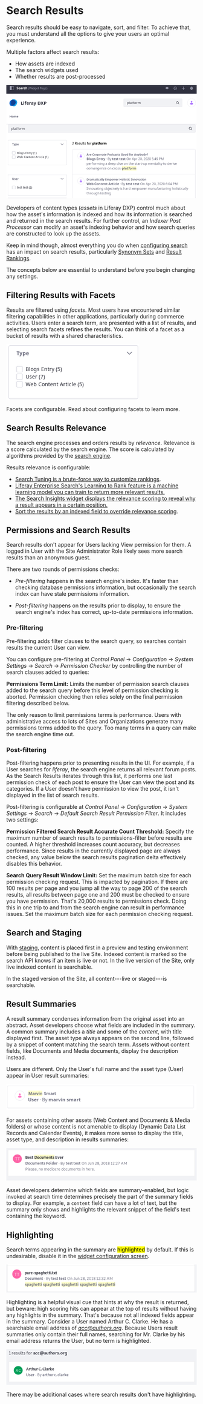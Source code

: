 # Search Results

Search results should be easy to navigate, sort, and filter. To achieve that, you must understand all the options to give your users an optimal experience.

Multiple factors affect search results:

* How assets are indexed
* The search widgets used
* Whether results are post-processed

![The goal of search: return the perfect results to Users searching for content in your site.](./search-results/images/01.png)

Developers of content types (_assets_ in Liferay DXP) control much about how the asset's information is indexed and how its information is searched and returned in the search results. For further control, an *Indexer Post Processor* can modify an asset's indexing behavior and how search queries are constructed to look up the assets.

Keep in mind though, almost everything you do when [configuring search](../../search_administration_and_tuning.md) has an impact on search results, particularly [Synonym Sets](../../search_administration_and_tuning.md) and [Result Rankings](../../search_administration_and_tuning.md).

The concepts below are essential to understand before you begin changing any settings.

## Filtering Results with Facets

Results are filtered using *facets*. Most users have encountered similar filtering capabilities in other applications, particularly during commerce activities. Users enter a search term, are presented with a list of results, and selecting search facets refines the results. You can think of a facet as a bucket of results with a shared characteristics.

![The Type facet is one of the facets provided out of the box.](./search-results/images/02.png)

Facets are configurable. Read about configuring facets<!-- Future link to facets article --> to learn more.

## Search Results Relevance

The search engine processes and orders results by *relevance*. Relevance is a score calculated by the search engine. The score is calculated by algorithms provided by the [search engine](https://www.elastic.co/guide/en/elasticsearch/reference/current/relevance-intro.html#relevance-intro).

Results relevance is configurable:
- [Search Tuning is a brute-force way to customize rankings](../../search_administration_and_tuning.md).
- [Liferay Enterprise Search's Learning to Rank feature is a machine learning model you can train to return more relevant results.](./../../liferay_enterprise_search.md)
- [The Search Insights widget displays the relevance scoring to reveal why a result appears in a certain position.](../../search_administration_and_tuning.md)
- [Sort the results by an indexed field to override relevance scoring](./sorting-search-results.md).

## Permissions and Search Results

Search results don't appear for Users lacking View permission <!-- link placeholder for Roles and Permissions --> for them. A logged in User with the Site Administrator Role likely sees more search results than an anonymous guest.

There are two rounds of permissions checks:

* _Pre-filtering_ happens in the search engine's index. It's faster than checking database permissions information, but occasionally the search index can have stale permissions information.

* _Post-filtering_ happens on the results prior to display, to ensure the search engine's index has correct, up-to-date permissions information.

### Pre-filtering

Pre-filtering adds filter clauses to the search query, so searches contain results the current User can view.

You can configure pre-filtering at *Control Panel* &rarr; *Configuration* &rarr; *System Settings* &rarr; *Search* &rarr; *Permission Checker* by controlling the number of search clauses added to queries:

**Permissions Term Limit:** Limits the number of permission search clauses added to the search query before this level of permission checking is aborted. Permission checking then relies solely on the final permission filtering described below.

The only reason to limit permissions terms is performance. Users with administrative access to lots of Sites and Organizations generate many permissions terms added to the query. Too many terms in a query can make the search engine time out.

### Post-filtering

Post-filtering happens prior to presenting results in the UI. For example, if a User searches for *liferay*, the search engine returns all relevant forum posts. As the Search Results iterates through this list, it performs one last permission check of each post to ensure the User can view the post and its categories. If a User doesn't have permission to view the post, it isn't displayed in the list of search results.

Post-filtering is configurable at *Control Panel* &rarr; *Configuration* &rarr; *System Settings* &rarr; *Search* &rarr; *Default Search Result Permission Filter*. It includes two settings:

**Permission Filtered Search Result Accurate Count Threshold:** Specify the maximum number of search results to permissions-filter before results are counted. A higher threshold increases count accuracy, but decreases performance. Since results in the currently displayed page are always checked, any value below the search results pagination delta effectively disables this behavior.

**Search Query Result Window Limit:** Set the maximum batch size for each permission checking request. This is impacted by pagination. If there are 100 results per page and you jump all the way to page 200 of the search results, all results between page one and 200 must be checked to ensure you have permission. That's 20,000 results to permissions check. Doing this in one trip to and from the search engine can result in performance issues. Set the maximum batch size for each permission checking request.

## Search and Staging

With [staging](./../../../site-building/site_settings.md), content is placed first in a preview and testing environment before being published to the live Site. Indexed content is marked so the search API knows if an item is live or not. In the live version of the Site, only live indexed content is searchable.

In the staged version of the Site, all content---live or staged---is searchable.

## Result Summaries

A result summary condenses information from the original asset into an abstract. Asset developers choose what fields are included in the summary. A common summary includes a *title* and some of the *content*, with title displayed first. The asset type always appears on the second line, followed by a snippet of content matching the search term. Assets without content fields, like Documents and Media documents, display the description instead.

Users are different. Only the User's full name and the asset type (User) appear in User result summaries:

![User summaries contain only the User's full name.](./search-results/images/03.png)

For assets containing other assets (Web Content and Documents & Media folders) or whose content is not amenable to display (Dynamic Data List Records and Calendar Events), it makes more sense to display the title, asset type, and description in results summaries:

![Documents and Media and Web Content folders include titles and descriptions in their summaries.](./search-results/images/04.png)

Asset developers determine which fields are summary-enabled, but logic invoked at search time determines precisely the part of the summary fields to display. For example, a `content` field can have a lot of text, but the summary only shows and highlights the relevant snippet of the field's text containing the keyword.

## Highlighting

Search terms appearing in the summary are <mark>highlighted</mark> by default. If this is undesirable, disable it in the [widget configuration screen](./configuring-the-search-results-widget.md).

![Some document summaries have lots of highlights if the search term matches text that appears in the summary.](./search-results/images/05.png)

Highlighting is a helpful visual cue that hints at why the result is returned, but beware: high scoring hits can appear at the top of results without having any highlights in the summary. That's because not all indexed fields appear in the summary. Consider a User named Arthur C. Clarke. He has a searchable email address of *acc@authors.org*. Because Users result summaries only contain their full names, searching for Mr. Clarke by his email address returns the User, but no term is highlighted.

![Results that match the search term won't always have highlights.](./search-results/images/06.png)

There may be additional cases where search results don't have highlighting.
